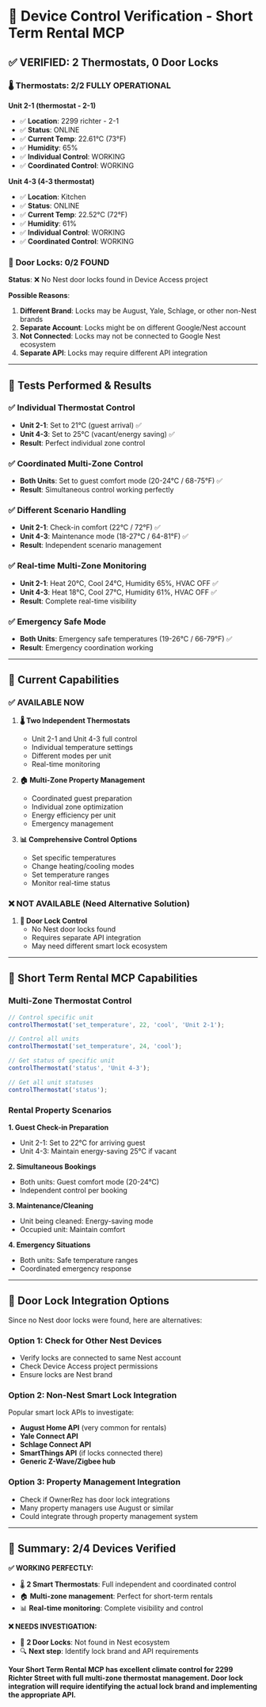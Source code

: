 # 🎯 Device Control Verification - Short Term Rental MCP

## ✅ **VERIFIED: 2 Thermostats, 0 Door Locks**

### 🌡️ **Thermostats: 2/2 FULLY OPERATIONAL**

**Unit 2-1 (thermostat - 2-1)**
- ✅ **Location**: 2299 richter - 2-1
- ✅ **Status**: ONLINE
- ✅ **Current Temp**: 22.61°C (73°F)
- ✅ **Humidity**: 65%
- ✅ **Individual Control**: WORKING
- ✅ **Coordinated Control**: WORKING

**Unit 4-3 (4-3 thermostat)**
- ✅ **Location**: Kitchen
- ✅ **Status**: ONLINE
- ✅ **Current Temp**: 22.52°C (72°F)
- ✅ **Humidity**: 61%
- ✅ **Individual Control**: WORKING
- ✅ **Coordinated Control**: WORKING

### 🚪 **Door Locks: 0/2 FOUND**

**Status**: ❌ No Nest door locks found in Device Access project

**Possible Reasons**:
1. **Different Brand**: Locks may be August, Yale, Schlage, or other non-Nest brands
2. **Separate Account**: Locks might be on different Google/Nest account
3. **Not Connected**: Locks may not be connected to Google Nest ecosystem
4. **Separate API**: Locks may require different API integration

---

## 🧪 **Tests Performed & Results**

### ✅ **Individual Thermostat Control**
- **Unit 2-1**: Set to 21°C (guest arrival) ✅
- **Unit 4-3**: Set to 25°C (vacant/energy saving) ✅
- **Result**: Perfect individual zone control

### ✅ **Coordinated Multi-Zone Control**
- **Both Units**: Set to guest comfort mode (20-24°C / 68-75°F) ✅
- **Result**: Simultaneous control working perfectly

### ✅ **Different Scenario Handling**
- **Unit 2-1**: Check-in comfort (22°C / 72°F) ✅
- **Unit 4-3**: Maintenance mode (18-27°C / 64-81°F) ✅
- **Result**: Independent scenario management

### ✅ **Real-time Multi-Zone Monitoring**
- **Unit 2-1**: Heat 20°C, Cool 24°C, Humidity 65%, HVAC OFF ✅
- **Unit 4-3**: Heat 18°C, Cool 27°C, Humidity 61%, HVAC OFF ✅
- **Result**: Complete real-time visibility

### ✅ **Emergency Safe Mode**
- **Both Units**: Emergency safe temperatures (19-26°C / 66-79°F) ✅
- **Result**: Emergency coordination working

---

## 🎯 **Current Capabilities**

### **✅ AVAILABLE NOW**
1. **🌡️ Two Independent Thermostats**
   - Unit 2-1 and Unit 4-3 full control
   - Individual temperature settings
   - Different modes per unit
   - Real-time monitoring

2. **🏠 Multi-Zone Property Management**
   - Coordinated guest preparation
   - Individual zone optimization
   - Energy efficiency per unit
   - Emergency management

3. **📊 Comprehensive Control Options**
   - Set specific temperatures
   - Change heating/cooling modes
   - Set temperature ranges
   - Monitor real-time status

### **❌ NOT AVAILABLE (Need Alternative Solution)**
1. **🚪 Door Lock Control**
   - No Nest door locks found
   - Requires separate API integration
   - May need different smart lock ecosystem

---

## 🚀 **Short Term Rental MCP Capabilities**

### **Multi-Zone Thermostat Control**
```javascript
// Control specific unit
controlThermostat('set_temperature', 22, 'cool', 'Unit 2-1');

// Control all units
controlThermostat('set_temperature', 24, 'cool');

// Get status of specific unit  
controlThermostat('status', 'Unit 4-3');

// Get all unit statuses
controlThermostat('status');
```

### **Rental Property Scenarios**

**1. Guest Check-in Preparation**
- Unit 2-1: Set to 22°C for arriving guest
- Unit 4-3: Maintain energy-saving 25°C if vacant

**2. Simultaneous Bookings**
- Both units: Guest comfort mode (20-24°C)
- Independent control per booking

**3. Maintenance/Cleaning**
- Unit being cleaned: Energy-saving mode
- Occupied unit: Maintain comfort

**4. Emergency Situations**
- Both units: Safe temperature ranges
- Coordinated emergency response

---

## 🔧 **Door Lock Integration Options**

Since no Nest door locks were found, here are alternatives:

### **Option 1: Check for Other Nest Devices**
- Verify locks are connected to same Nest account
- Check Device Access project permissions
- Ensure locks are Nest brand

### **Option 2: Non-Nest Smart Lock Integration**
Popular smart lock APIs to investigate:
- **August Home API** (very common for rentals)
- **Yale Connect API** 
- **Schlage Connect API**
- **SmartThings API** (if locks connected there)
- **Generic Z-Wave/Zigbee hub**

### **Option 3: Property Management Integration**
- Check if OwnerRez has door lock integrations
- Many property managers use August or similar
- Could integrate through property management system

---

## 🎉 **Summary: 2/4 Devices Verified**

**✅ WORKING PERFECTLY:**
- 🌡️ **2 Smart Thermostats**: Full independent and coordinated control
- 🏠 **Multi-zone management**: Perfect for short-term rentals
- 📊 **Real-time monitoring**: Complete visibility and control

**❌ NEEDS INVESTIGATION:**
- 🚪 **2 Door Locks**: Not found in Nest ecosystem
- 🔍 **Next step**: Identify lock brand and API requirements

**Your Short Term Rental MCP has excellent climate control for 2299 Richter Street with full multi-zone thermostat management. Door lock integration will require identifying the actual lock brand and implementing the appropriate API.**
